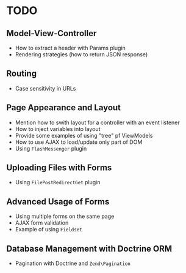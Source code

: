 # TODO

## Model-View-Controller

  * How to extract a header with Params plugin
  * Rendering strategies (how to return JSON response)

## Routing

  * Case sensitivity in URLs
  
## Page Appearance and Layout 
  
  * Mention how to swith layout for a controller with an event listener
  * How to inject variables into layout
  * Provide some examples of using "tree" pf ViewModels
  * How to use AJAX to load/update only part of DOM
  * Using `FlashMessenger` plugin

## Uploading Files with Forms

  * Using `FilePostRedirectGet` plugin
  
## Advanced Usage of Forms

  * Using multiple forms on the same page
  * AJAX form validation
  * Example of using `Fieldset`
  
## Database Management with Doctrine ORM  

  * Pagination with Doctrine and `Zend\Pagination`

